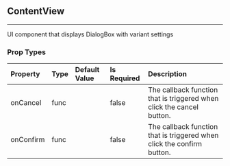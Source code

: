 ## ContentView 
---
UI component that displays DialogBox with variant settings

### Prop Types
Property | Type | Default Value | Is Required | Description
:--- | :--- | :--- | :--- | :---
onCancel|func|&ensp;|false|The callback function that is triggered when click the cancel button.
onConfirm|func|&ensp;|false|The callback function that is triggered when click the confirm button.